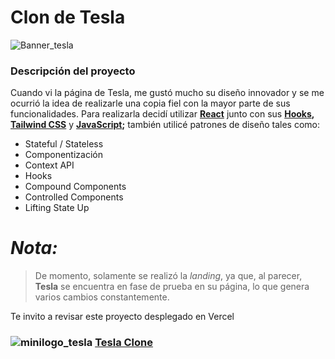 # Clon de Tesla

![Banner_tesla](https://github.com/IsaiasMella/Clon_Tesla/assets/67384494/c3da219a-2b33-4c20-bf73-8d906dcefe43)


### Descripción del proyecto
Cuando vi la página de Tesla, me gustó mucho su diseño innovador y se me ocurrió la idea de realizarle una copia fiel con la mayor parte de sus funcionalidades. Para realizarla decidí utilizar **[React](https://reactjs.org)** junto con sus **[Hooks](https://react.dev/reference/react), [Tailwind CSS](https://tailwindcss.com)** y **[JavaScript](https://developer.mozilla.org/en-US/docs/Web/JavaScript);** también utilicé patrones de diseño tales como:

* Stateful / Stateless
* Componentización
* Context API
* Hooks
* Compound Components
* Controlled Components
* Lifting State Up

# ***Nota:***
> De momento, solamente se realizó la _landing_, ya que, al parecer, **Tesla** se encuentra en fase de prueba en su página, lo que genera varios cambios constantemente.

Te invito a revisar este proyecto desplegado en Vercel

### ![minilogo_tesla](https://github.com/IsaiasMella/Clon_Tesla/assets/67384494/a85ffcd8-03e8-48c3-b7ab-9931720ba5ad) **[Tesla Clone](https://clon-tesla-three.vercel.app/)**



